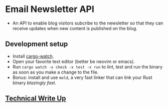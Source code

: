 # Email Newsletter API

- An API to enable blog visitors subcribe to the newsletter so that they can receive updates when new content is published on the blog.

## Development setup

- Install [cargo-watch](https://crates.io/crates/cargo-watch).
- Open your favorite text editor (better be neovim or emacs).
- Run `cargo watch -x check -x test -x run` to lint, test and run the binary as soon as you make a change to the file.
- Bonus: install and use `mold`, a very fast linker that can link your Rust binary _blazingly fast_.

## [Technical Write Up](./docs/technical_write_up.md)
